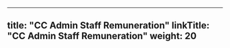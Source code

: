 
---
title: "CC Admin Staff Remuneration"
linkTitle: "CC Admin Staff Remuneration"
weight: 20
---


